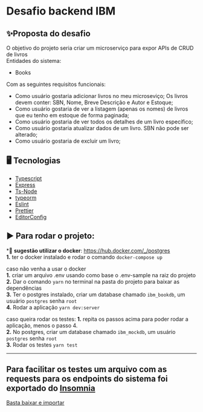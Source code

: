 # Desafio backend IBM

## ✨Proposta do desafio

O objetivo do projeto seria criar um microserviço para expor APIs de CRUD de livros<br />
Entidades do sistema: 
- Books


Com as seguintes requisitos funcionais: 
- Como usuário gostaria adicionar livros no meu microseviço; Os livros devem conter: SBN, Nome, Breve Descrição e Autor e Estoque;
- Como usuário gostaria de ver a listagem (apenas os nomes) de livros que eu tenho em estoque de forma paginada;
- Como usuário gostaria de ver todos os detalhes de um livro específico;
- Como usuário gostaria atualizar dados de um livro. SBN não pode ser alterado;
- Como usuário gostaria de excluir um livro;


## 🖥 Tecnologias
- [Typescript](https://github.com/microsoft/TypeScript)
- [Express](https://github.com/expressjs/express)
- [Ts-Node](https://github.com/TypeStrong/ts-node)
- [typeorm](https://github.com/typeorm/typeorm)
- [Eslint](https://github.com/eslint/eslint)
- [Prettier](https://github.com/prettier/prettier)
- [EditorConfig](https://github.com/editorconfig/editorconfig-vscode)

## ▶️ Para rodar o projeto:
  *🐋 **sugestão utilizar o docker**: https://hub.docker.com/_/postgres <br />
  **1.** ter o docker instalado e rodar o comando `docker-compose up`<br />
  
  caso não venha a usar o docker<br />
 **1.** criar um arquivo .env usando como base o .env-sample na raiz do projeto<br />
 **2.** Dar o comando `yarn` no terminal na pasta do projeto para baixar as dependências<br />
 **3.** Ter o postgres instalado, criar um database chamado `ibm_bookdb`, um usuário `postgres` senha `root`<br />
 **4.** Rodar a aplicação `yarn dev:server`
 
 caso queira rodar os testes:
 **1.** repita os passos acima para poder rodar a aplicação, menos o passo 4.<br />
 **2.** No postgres, criar um database chamado `ibm_mockdb`, um usuário `postgres` senha `root`<br />
 **3.** Rodar os testes `yarn test`
 
------------------------------- 

## Para facilitar os testes um arquivo com as requests para os endpoints do sistema foi exportado do [Insomnia](https://insomnia.rest)

[Basta baixar e importar](https://raw.githubusercontent.com/danielbpc2/ibm-desafio-backend-library/main/Insomnia_Books.json)
